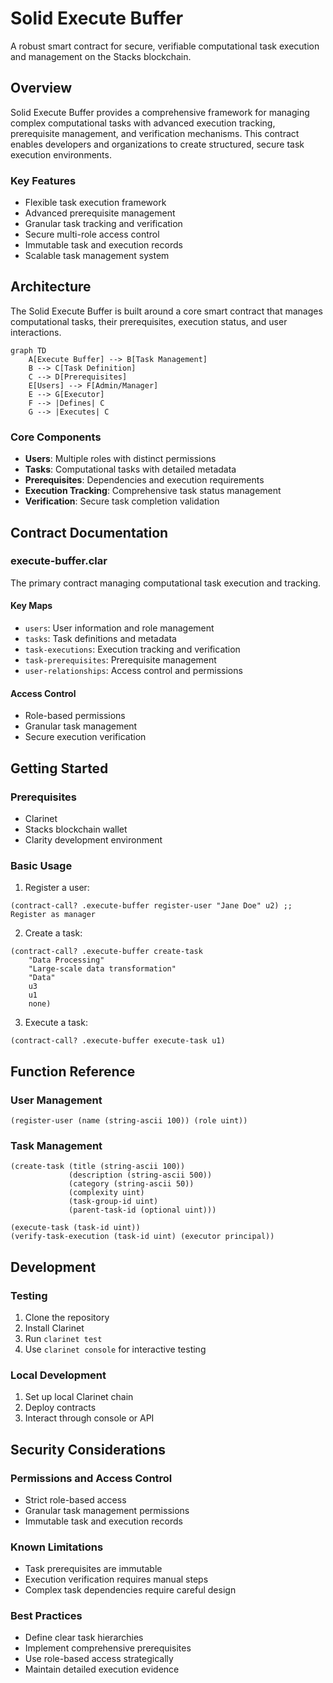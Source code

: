 # Solid Execute Buffer

A robust smart contract for secure, verifiable computational task execution and management on the Stacks blockchain.

## Overview

Solid Execute Buffer provides a comprehensive framework for managing complex computational tasks with advanced execution tracking, prerequisite management, and verification mechanisms. This contract enables developers and organizations to create structured, secure task execution environments.

### Key Features
- Flexible task execution framework
- Advanced prerequisite management
- Granular task tracking and verification
- Secure multi-role access control
- Immutable task and execution records
- Scalable task management system

## Architecture

The Solid Execute Buffer is built around a core smart contract that manages computational tasks, their prerequisites, execution status, and user interactions.

```mermaid
graph TD
    A[Execute Buffer] --> B[Task Management]
    B --> C[Task Definition]
    C --> D[Prerequisites]
    E[Users] --> F[Admin/Manager]
    E --> G[Executor]
    F --> |Defines| C
    G --> |Executes| C
```

### Core Components
- **Users**: Multiple roles with distinct permissions
- **Tasks**: Computational tasks with detailed metadata
- **Prerequisites**: Dependencies and execution requirements
- **Execution Tracking**: Comprehensive task status management
- **Verification**: Secure task completion validation

## Contract Documentation

### execute-buffer.clar
The primary contract managing computational task execution and tracking.

#### Key Maps
- `users`: User information and role management
- `tasks`: Task definitions and metadata
- `task-executions`: Execution tracking and verification
- `task-prerequisites`: Prerequisite management
- `user-relationships`: Access control and permissions

#### Access Control
- Role-based permissions
- Granular task management
- Secure execution verification

## Getting Started

### Prerequisites
- Clarinet
- Stacks blockchain wallet
- Clarity development environment

### Basic Usage

1. Register a user:
```clarity
(contract-call? .execute-buffer register-user "Jane Doe" u2) ;; Register as manager
```

2. Create a task:
```clarity
(contract-call? .execute-buffer create-task 
    "Data Processing" 
    "Large-scale data transformation" 
    "Data" 
    u3 
    u1 
    none)
```

3. Execute a task:
```clarity
(contract-call? .execute-buffer execute-task u1)
```

## Function Reference

### User Management
```clarity
(register-user (name (string-ascii 100)) (role uint))
```

### Task Management
```clarity
(create-task (title (string-ascii 100)) 
             (description (string-ascii 500))
             (category (string-ascii 50))
             (complexity uint)
             (task-group-id uint)
             (parent-task-id (optional uint)))

(execute-task (task-id uint))
(verify-task-execution (task-id uint) (executor principal))
```

## Development

### Testing
1. Clone the repository
2. Install Clarinet
3. Run `clarinet test`
4. Use `clarinet console` for interactive testing

### Local Development
1. Set up local Clarinet chain
2. Deploy contracts
3. Interact through console or API

## Security Considerations

### Permissions and Access Control
- Strict role-based access
- Granular task management permissions
- Immutable task and execution records

### Known Limitations
- Task prerequisites are immutable
- Execution verification requires manual steps
- Complex task dependencies require careful design

### Best Practices
- Define clear task hierarchies
- Implement comprehensive prerequisites
- Use role-based access strategically
- Maintain detailed execution evidence